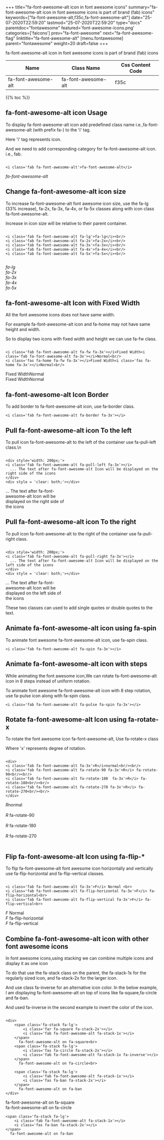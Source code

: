+++
title="fa-font-awesome-alt icon in font awesome icons"
summary="fa-font-awesome-alt icon in font awesome icons is part of brand (fab) icons"
keywords=["fa-font-awesome-alt,f35c,fa-font-awesome-alt"]
date="25-07-2020T22:59:20"
lastmod="25-07-2020T22:59:20"
type="docs"
parentdoc="fontawesome"
featured='font-awesome-icons.png'
categories=['faicons']
prev="fa-font-awesome"
next="fa-font-awesome-flag"
linktitle="fa-font-awesome-alt"
[menu.fontawesome]
parent="fontawesome"
weight=20
draft=false
+++


fa-font-awesome-alt icon in font awesome icons is part of brand (fab) icons

<div class='table-responsive'><table class='table'><thead><tr><th>Name</th><th>Class Name</th><th>Css Content Code</th></tr></thead><tbody><tr><td>fa-font-awesome-alt</td><td>fa-font-awesome-alt</td><td>f35c</td></tr></tbody></table></div>


{{% toc %}}


## fa-font-awesome-alt icon Usage

To display fa-font-awesome-alt icon add predefined class name i.e.,fa-font-awesome-alt (with prefix fa-) to the 'i' tag.

Here 'i' tag represents icon.

And we need to add corresponding category for fa-font-awesome-alt icon. i.e., fab.


```

<i class='fab fa-font-awesome-alt'>fa-font-awesome-alt</i>
```

<i class='fab fa-font-awesome-alt'>fa-font-awesome-alt</i>




## Change fa-font-awesome-alt icon size
To increase fa-font-awesome-alt font awesome icon size, use the fa-lg (33% increase), fa-2x, fa-3x, fa-4x, or fa-5x classes along with icon class fa-font-awesome-alt.

Increase in icon size will be relative to their parent container. 

```

<i class='fab fa-font-awesome-alt fa-lg'>fa-lg</i><br/>
<i class='fab fa-font-awesome-alt fa-2x'>fa-2x</i><br/>
<i class='fab fa-font-awesome-alt fa-3x'>fa-3x</i><br/>
<i class='fab fa-font-awesome-alt fa-4x'>fa-4x</i><br/>
<i class='fab fa-font-awesome-alt fa-5x'>fa-5x</i><br/>
            
```

<i class='fab fa-font-awesome-alt fa-lg'>fa-lg</i><br/>
<i class='fab fa-font-awesome-alt fa-2x'>fa-2x</i><br/>
<i class='fab fa-font-awesome-alt fa-3x'>fa-3x</i><br/>
<i class='fab fa-font-awesome-alt fa-4x'>fa-4x</i><br/>
<i class='fab fa-font-awesome-alt fa-5x'>fa-5x</i><br/>
            



## fa-font-awesome-alt Icon with Fixed Width 

All the font awesome icons does not have same width.

For example fa-font-awesome-alt icon and fa-home may not have same height and width.

So to display two icons with fixed width and height we can use fa-fw class.


```

<i class='fab fa-font-awesome-alt fa-fw fa-3x'></i>Fixed Width<i class='fab fa-font-awesome-alt fa-3x'></i>Normal<br/>
<i class='fas fa-home fa-fw fa-3x'></i>Fixed Width<i class='fas fa-home fa-3x'></i>Normal<br/>
```

<i class='fab fa-font-awesome-alt fa-fw fa-3x'></i>Fixed Width<i class='fab fa-font-awesome-alt fa-3x'></i>Normal<br/>
<i class='fas fa-home fa-fw fa-3x'></i>Fixed Width<i class='fas fa-home fa-3x'></i>Normal<br/>



## fa-font-awesome-alt Icon Border 

To add border to fa-font-awesome-alt icon, use fa-border class.


```
<i class='fab fa-font-awesome-alt fa-border fa-3x'></i>

```
<i class='fab fa-font-awesome-alt fa-border fa-3x'></i>





## Pull fa-font-awesome-alt icon To the left

To pull icon fa-font-awesome-alt to the left of the container use fa-pull-left class.\n

```

<div style='width: 200px;'>
<i class='fab fa-font-awesome-alt fa-pull-left fa-3x'></i>
  ... The text after fa-font-awesome-alt Icon will be displayed on the right side of the icons
</div>
<div style = 'clear: both;'></div>
```

<div style='width: 200px;'>
<i class='fab fa-font-awesome-alt fa-pull-left fa-3x'></i>
  ... The text after fa-font-awesome-alt Icon will be displayed on the right side of the icons
</div>
<div style = 'clear: both;'></div>




## Pull fa-font-awesome-alt icon To the right
To pull icon fa-font-awesome-alt to the right of the container use fa-pull-right class.

```

<div style='width: 200px;'>
<i class='fab fa-font-awesome-alt fa-pull-right fa-3x'></i>
  ... The text after fa-font-awesome-alt Icon will be displayed on the left side of the icons
</div>
<div style = 'clear: both;'></div>
```

<div style='width: 200px;'>
<i class='fab fa-font-awesome-alt fa-pull-right fa-3x'></i>
  ... The text after fa-font-awesome-alt Icon will be displayed on the left side of the icons
</div>
<div style = 'clear: both;'></div>

These two classes can used to add single quotes or double quotes to the text.


## Animate fa-font-awesome-alt icon using fa-spin
To animate font awesome fa-font-awesome-alt icon, use fa-spin class.

```
<i class='fab fa-font-awesome-alt fa-spin fa-3x'></i>
```
<i class='fab fa-font-awesome-alt fa-spin fa-3x'></i>




## Animate fa-font-awesome-alt icon with steps
While animating the font awesome icon,We can rotate fa-font-awesome-alt icon in 8 steps instead of uniform rotation.

To animate font awesome fa-font-awesome-alt icon with 8 step rotation, use fa-pulse icon along with fa-spin class.


```
<i class='fab fa-font-awesome-alt fa-pulse fa-spin fa-3x'></i>

```
<i class='fab fa-font-awesome-alt fa-pulse fa-spin fa-3x'></i>





## Rotate fa-font-awesome-alt Icon using fa-rotate-x
To rotate the font awesome icon fa-font-awesome-alt, Use fa-rotate-x class

Where 'x' represents degree of rotation.


```

<div>
<i class='fab fa-font-awesome-alt fa-3x'>R</i>normal<br/><br/>
<i class='fab fa-font-awesome-alt fa-rotate-90 fa-3x'>R</i> fa-rotate-90<br/><br/> 
<i class='fab fa-font-awesome-alt fa-rotate-180  fa-3x'>R</i> fa-rotate-180<br/><br/> 
<i class='fab fa-font-awesome-alt fa-rotate-270 fa-3x'>R</i> fa-rotate-270<br/><br/>
</div>
```

<div>
<i class='fab fa-font-awesome-alt fa-3x'>R</i>normal<br/><br/>
<i class='fab fa-font-awesome-alt fa-rotate-90 fa-3x'>R</i> fa-rotate-90<br/><br/> 
<i class='fab fa-font-awesome-alt fa-rotate-180  fa-3x'>R</i> fa-rotate-180<br/><br/> 
<i class='fab fa-font-awesome-alt fa-rotate-270 fa-3x'>R</i> fa-rotate-270<br/><br/>
</div>




## Flip fa-font-awesome-alt Icon using fa-flip-*
To flip fa-font-awesome-alt font awesome icon horizontally and vertically use fa-flip-horizontal and fa-flip-vertical classes. 

```

<i class='fab fa-font-awesome-alt fa-3x'>F</i> Normal <br>
<i class='fab fa-font-awesome-alt fa-flip-horizontal fa-3x'>F</i> fa-flip-horizontal<br>
<i class='fab fa-font-awesome-alt fa-flip-vertical fa-3x'>F</i> fa-flip-vertical<br>
```

<i class='fab fa-font-awesome-alt fa-3x'>F</i> Normal <br>
<i class='fab fa-font-awesome-alt fa-flip-horizontal fa-3x'>F</i> fa-flip-horizontal<br>
<i class='fab fa-font-awesome-alt fa-flip-vertical fa-3x'>F</i> fa-flip-vertical<br>




## Combine fa-font-awesome-alt icon with other font awesome icons
In font awesome icons,using stacking we can combine multiple icons and display it as one icon 

To do that use the fa-stack class on the parent, the fa-stack-1x for the regularly sized icon, and fa-stack-2x for the larger icon.

And use class fa-inverse for an alternative icon color. 
In the below example, I am displaying fa-font-awesome-alt on top of icons like fa-square,fa-circle and fa-ban.

And used fa-inverse in the second example to invert the color of the icon.

```

<div>
    <span class='fa-stack fa-lg'>
        <i class='far fa-square fa-stack-2x'></i>
        <i class='fab fa-font-awesome-alt fa-stack-1x'></i>
    </span>
      fa-font-awesome-alt on fa-square<br>
    <span class='fa-stack fa-lg'>
        <i class='fas fa-circle fa-stack-2x'></i>
        <i class='fab fa-font-awesome-alt fa-stack-1x fa-inverse'></i>
    </span>
      fa-font-awesome-alt on fa-circle<br>

    <span class='fa-stack fa-lg'>
        <i class='fab fa-font-awesome-alt fa-stack-1x'></i>
        <i class='fas fa-ban fa-stack-2x'></i>
    </span>
      fa-font-awesome-alt on fa-ban
</div>
```

<div>
    <span class='fa-stack fa-lg'>
        <i class='far fa-square fa-stack-2x'></i>
        <i class='fab fa-font-awesome-alt fa-stack-1x'></i>
    </span>
      fa-font-awesome-alt on fa-square<br>
    <span class='fa-stack fa-lg'>
        <i class='fas fa-circle fa-stack-2x'></i>
        <i class='fab fa-font-awesome-alt fa-stack-1x fa-inverse'></i>
    </span>
      fa-font-awesome-alt on fa-circle<br>

    <span class='fa-stack fa-lg'>
        <i class='fab fa-font-awesome-alt fa-stack-1x'></i>
        <i class='fas fa-ban fa-stack-2x'></i>
    </span>
      fa-font-awesome-alt on fa-ban
</div>






